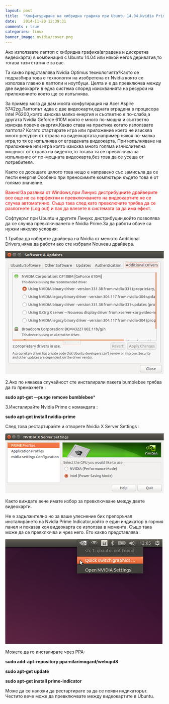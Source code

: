 ```yaml
---
layout: post
title:  "Конфигуриране на хибридна графика при Ubuntu 14.04.Nvidia Prime."
date:   2014-11-20 12:39:31
comments : true
categories: linux
banner_image: nvidia/cover.png
---
```


Ако използвате лаптоп с хибридна графика(вградена и дискретна видеокарта) в комбинация с Ubuntu 14.04 или някой негов дериватив,то тогава тази статия е за вас.


Та какво представлява Nvidia Optimus технологията?Както се подразбира това е технология на изобретена от Nvidia която се използва главно в лаптопи и ноутбуци.
Целта и е да превключва между две видеокарти в една система според изискванията на ресурси на приложението което ще се изпълнява.


За пример мога да дам моята конфугирация на Acer Aspire 5742zg.Лаптопът идва с две видеокарти,едната вградена в процесора Intel P6200,която изисква малко енергия и съответно е по-слаба,а другата Nvidia Geforce 610M която е много по-мощна и съответно изисква повече енергия.Какво става на практика когато използвате лаптопа?
Когато стартирате игра или приложение което не изисква много ресурси от страна на видеокартата,например някоя по-малка игра,то тя се изпълнява от вградената видеокарта.
При изпълняване на приложение или игра която изисква много голяма изчислителна мощност от страна на видеото,то тогава тя се превключва за изпълнение от по-мощната видеокарта,без това да се усеща от потребителя.

Както се досещате цялото това нещо е направено със замисъла да се пести енергия.Особено при преносимите компютъри където това е от голямо значение.

<span style="color: red">Важно!За разлика от Windows,при Линукс дистрибуциите драйверите все още не са перфектни и превключването на видеокартите не се случва автоматично.
Също така след като превключите трябва да се разлогнете (Log out) и пак да влезете в системата за да има ефект.</span>

Софтуерът при Ubuntu и другите Линукс дистрибуции,който позволява да се случва превключването е Nvidia Prime.За да работи обаче са нужни няколко условия:

1.Трябва да изберете драйвера на Nvidia от менюто Additional Drivers,няма да работи ако сте избрали Nouveau драйвера.

![nvidia1](https://github.com/etem/etem.github.io/raw/master/assets/images/nvidia/nvidia1.png)


2.Ако по някаква случайност сте инсталирали пакета bumblebee трябва да го премахнете :

**sudo apt-get --purge remove bumblebee***


3.Инсталирайте Nvidia Prime с командата :

**sudo apt-get install nvidia-prime**

След това рестартирайте и отворете Nvidia X Server Settings :

![nvidia2](https://github.com/etem/etem.github.io/raw/master/assets/images/nvidia/nvidia2.png)

Както виждате вече имате избор за превключване между двете видеокарти.

Не е задължително но за ваше улеснение бих препоръчал инсталирането на Nvidia Prime Indicator,който е един индикатор в горния панел и показва коя видеокарта се използва в момента.
Също така може да се превключва и чрез него.
Ето какво представлява :

![nvidia3](https://github.com/etem/etem.github.io/raw/master/assets/images/nvidia/nvidia3.png)


Можете да го инсталирате чрез PPA:

**sudo add-apt-repository ppa:nilarimogard/webupd8**

**sudo apt-get update**

**sudo apt-get install prime-indicator**


Може да се наложи да рестартирате за да се появи индикаторът.
Честито вече може да превключвате между видеокартите в Ubuntu.


